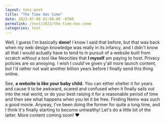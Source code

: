 ```yaml
---
layout: toni-post
title: "The Time Has Come"
date: 2023-07-08 01:00:00 -0700
permalink: /text/2023/the-time-has-come
categories: text
---
```

Well, I guess I'm basically **done!** I know I said that before, but that was back when my web design knowledge was really in its infancy, and I didn't know all that I would actually have to tend to in pursuit of a website built from scratch without a tool like Neocities that **I myself** am paying to host. Privacy policies are so annoying. I wish I could've given y'all more launch content, but I'd rather not wait another billion years before I finally send this thing online.

See, **a website is like your baby child.** You can either shelter it for years and cause it to be awkward, scared and confused when it finally sails out into the real world, or do your best raising it for a reasonable period of time and then see what happens when you let it be free. Finding Nemo was such a good movie. Anyway, I've been doing the former for quite a long time, and I think it's finally starting to become unhealthy! Let's do a little bit of the latter. More content coming soon! ♥